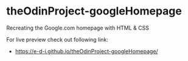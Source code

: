 # theOdinProject-googleHomepage

Recreating the Google.com homepage with HTML & CSS

For live preview check out following link: 
- https://e-d-i.github.io/theOdinProject-googleHomepage/
